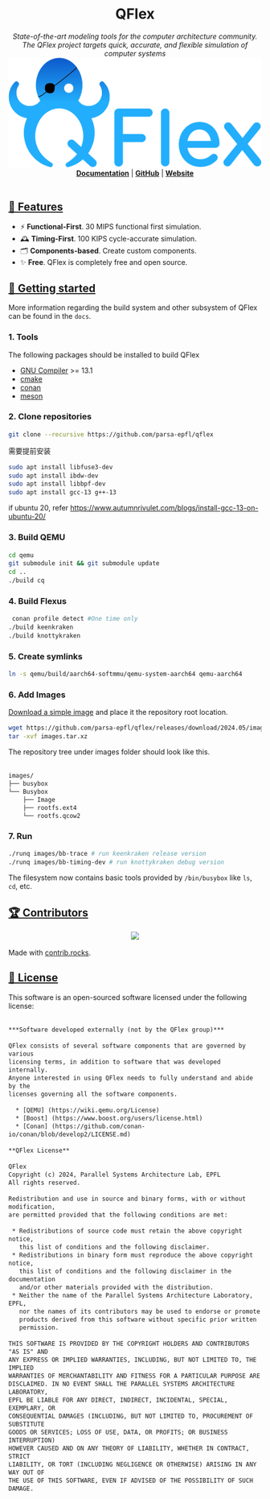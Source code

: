 <h1 align="center">QFlex</h1>
<p align="center">
  <i>State-of-the-art modeling tools for the computer architecture community.<br/>The QFlex project targets quick, accurate, and flexible simulation of computer systems</i>
  <br/>
  <img width="600" alt="QFlex" src="docs/readme-assets/qflex_logo.png"/>
  <br/>
  <b><a href="https://github.com/parsa-epfl/qflex/tree/main/docs">Documentation</a></b> | <b><a href="https://github.com/parsa-epfl/qflex">GitHub</a></b> | <b><a href="https://qflex.epfl.ch">Website</a></b>
  <br/><br/>
</p>

## [🎯 Features](#features)

* ⚡ **Functional-First**. 30 MIPS functional first simulation.
* 🕰 **Timing-First**. 100 KIPS cycle-accurate simulation.
* 🗂️ **Components-based**. Create custom components.
* ✨ **Free**. QFlex is completely free and open source.


## [🚀 Getting started](#getting-started)

More information regarding the build system and other subsystem of
QFlex can be found in the `docs`.

### 1. Tools

The following packages should be installed to build QFlex

- [GNU Compiler](https://gcc.gnu.org/) >= 13.1
- [cmake](https://cmake.org)
- [conan](https://conan.io)
- [meson](https://mesonbuild.com)

### 2. Clone repositories
```sh
git clone --recursive https://github.com/parsa-epfl/qflex
```

需要提前安装
```sh
sudo apt install libfuse3-dev
sudo apt install ibdw-dev
sudo apt install libbpf-dev
sudo apt install gcc-13 g++-13
```

if ubuntu 20, refer https://www.autumnrivulet.com/blogs/install-gcc-13-on-ubuntu-20/


### 3. Build QEMU

```sh
cd qemu 
git submodule init && git submodule update
cd ..
./build cq
```

### 4. Build Flexus
```sh
 conan profile detect #One time only
./build keenkraken
./build knottykraken
```

### 5. Create symlinks
```sh
ln -s qemu/build/aarch64-softmmu/qemu-system-aarch64 qemu-aarch64
```

### 6. Add Images

[Download a simple image](https://github.com/parsa-epfl/qflex/releases/download/2024.05/images.tar.xz) and place it the
repository root location.

```sh
wget https://github.com/parsa-epfl/qflex/releases/download/2024.05/images.tar.xz
tar -xvf images.tar.xz
```

The repository tree under images folder should look like this.

```

images/
├── busybox
└── Busybox
    ├── Image
    ├── rootfs.ext4
    └── rootfs.qcow2
```

### 7. Run
```sh
./runq images/bb-trace # run keenkraken release version
./runq images/bb-timing-dev # run knottykraken debug version
```
The filesystem now contains basic tools provided by `/bin/busybox` like `ls`, `cd`, etc.

## [🏆 Contributors](#contributors)

<p align="center">
    <a href="https://github.com/parsa-epfl/qflex/graphs/contributors">
      <img src="https://contrib.rocks/image?repo=parsa-epfl/qflex" />
    </a>
</p>

Made with [contrib.rocks](https://contrib.rocks).

## [📄 License](#license)

This software is an open-sourced software licensed under the following license:

```text

***Software developed externally (not by the QFlex group)***

QFlex consists of several software components that are governed by various
licensing terms, in addition to software that was developed internally.
Anyone interested in using QFlex needs to fully understand and abide by the
licenses governing all the software components.

  * [QEMU] (https://wiki.qemu.org/License)
  * [Boost] (https://www.boost.org/users/license.html)
  * [Conan] (https://github.com/conan-io/conan/blob/develop2/LICENSE.md)

**QFlex License**

QFlex
Copyright (c) 2024, Parallel Systems Architecture Lab, EPFL
All rights reserved.

Redistribution and use in source and binary forms, with or without modification,
are permitted provided that the following conditions are met:

 * Redistributions of source code must retain the above copyright notice,
   this list of conditions and the following disclaimer.
 * Redistributions in binary form must reproduce the above copyright notice,
   this list of conditions and the following disclaimer in the documentation
   and/or other materials provided with the distribution.
 * Neither the name of the Parallel Systems Architecture Laboratory, EPFL,
   nor the names of its contributors may be used to endorse or promote
   products derived from this software without specific prior written
   permission.

THIS SOFTWARE IS PROVIDED BY THE COPYRIGHT HOLDERS AND CONTRIBUTORS "AS IS" AND
ANY EXPRESS OR IMPLIED WARRANTIES, INCLUDING, BUT NOT LIMITED TO, THE IMPLIED
WARRANTIES OF MERCHANTABILITY AND FITNESS FOR A PARTICULAR PURPOSE ARE
DISCLAIMED. IN NO EVENT SHALL THE PARALLEL SYSTEMS ARCHITECTURE LABORATORY,
EPFL BE LIABLE FOR ANY DIRECT, INDIRECT, INCIDENTAL, SPECIAL, EXEMPLARY, OR
CONSEQUENTIAL DAMAGES (INCLUDING, BUT NOT LIMITED TO, PROCUREMENT OF SUBSTITUTE
GOODS OR SERVICES; LOSS OF USE, DATA, OR PROFITS; OR BUSINESS INTERRUPTION)
HOWEVER CAUSED AND ON ANY THEORY OF LIABILITY, WHETHER IN CONTRACT, STRICT
LIABILITY, OR TORT (INCLUDING NEGLIGENCE OR OTHERWISE) ARISING IN ANY WAY OUT OF
THE USE OF THIS SOFTWARE, EVEN IF ADVISED OF THE POSSIBILITY OF SUCH DAMAGE.
```